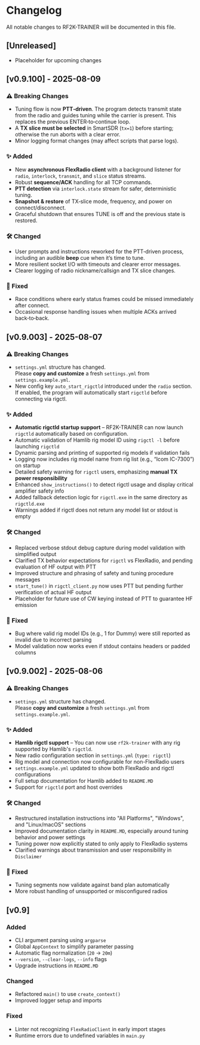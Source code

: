 # Changelog

All notable changes to RF2K-TRAINER will be documented in this file.

## [Unreleased]
- Placeholder for upcoming changes

## [v0.9.100] - 2025-08-09
### ⚠️ Breaking Changes
- Tuning flow is now **PTT‑driven**. The program detects transmit state from the radio and guides tuning while the carrier is present. This replaces the previous ENTER‑to‑continue loop.
- A **TX slice must be selected** in SmartSDR (`tx=1`) before starting; otherwise the run aborts with a clear error.
- Minor logging format changes (may affect scripts that parse logs).

### ✨ Added
- New **asynchronous FlexRadio client** with a background listener for `radio`, `interlock`, `transmit`, and `slice` status streams.
- Robust **sequence/ACK** handling for all TCP commands.
- **PTT detection** via `interlock.state` stream for safer, deterministic tuning.
- **Snapshot & restore** of TX‑slice mode, frequency, and power on connect/disconnect.
- Graceful shutdown that ensures TUNE is off and the previous state is restored.

### 🛠 Changed
- User prompts and instructions reworked for the PTT‑driven process, including an audible **beep** cue when it’s time to tune.
- More resilient socket I/O with timeouts and clearer error messages.
- Clearer logging of radio nickname/callsign and TX slice changes.

### 🐛 Fixed
- Race conditions where early status frames could be missed immediately after connect.
- Occasional response handling issues when multiple ACKs arrived back‑to‑back.

## [v0.9.003] - 2025-08-07
### ⚠️ Breaking Changes
- `settings.yml` structure has changed.  
  Please **copy and customize** a fresh `settings.yml` from `settings.example.yml`.
- New config key `auto_start_rigctld` introduced under the `radio` section.
  If enabled, the program will automatically start `rigctld` before connecting via rigctl.

### ✨ Added
- **Automatic rigctld startup support** – RF2K-TRAINER can now launch `rigctld` automatically based on configuration.
- Automatic validation of Hamlib rig model ID using `rigctl -l` before launching `rigctld`
- Dynamic parsing and printing of supported rig models if validation fails
- Logging now includes rig model name from rig list (e.g., “Icom IC-7300”) on startup
- Detailed safety warning for `rigctl` users, emphasizing **manual TX power responsibility**
- Enhanced `show_instructions()` to detect rigctl usage and display critical amplifier safety info
- Added fallback detection logic for `rigctl.exe` in the same directory as `rigctld.exe`
- Warnings added if rigctl does not return any model list or stdout is empty

### 🛠 Changed
- Replaced verbose stdout debug capture during model validation with simplified output
- Clarified TX behavior expectations for `rigctl` vs FlexRadio, and pending evaluation of HF output with PTT
- Improved structure and phrasing of safety and tuning procedure messages
- `start_tune()` in `rigctl_client.py` now uses PTT but pending further verification of actual HF output
- Placeholder for future use of CW keying instead of PTT to guarantee HF emission

### 🐛 Fixed
- Bug where valid rig model IDs (e.g., 1 for Dummy) were still reported as invalid due to incorrect parsing
- Model validation now works even if stdout contains headers or padded columns

## [v0.9.002] - 2025-08-06
### ⚠️ Breaking Changes
- `settings.yml` structure has changed.  
  Please **copy and customize** a fresh `settings.yml` from `settings.example.yml`.

### ✨ Added
- **Hamlib rigctl support** – You can now use `rf2k-trainer` with any rig supported by Hamlib's `rigctld`.
- New radio configuration section in `settings.yml` (`type: rigctl`)
- Rig model and connection now configurable for non-FlexRadio users
- `settings.example.yml` updated to show both FlexRadio and rigctl configurations
- Full setup documentation for Hamlib added to `README.MD`
- Support for `rigctld` port and host overrides

### 🛠 Changed
- Restructured installation instructions into "All Platforms", "Windows", and "Linux/macOS" sections
- Improved documentation clarity in `README.MD`, especially around tuning behavior and power settings
- Tuning power now explicitly stated to only apply to FlexRadio systems
- Clarified warnings about transmission and user responsibility in `Disclaimer`

### 🐛 Fixed
- Tuning segments now validate against band plan automatically
- More robust handling of unsupported or misconfigured radios

## [v0.9]
### Added
- CLI argument parsing using `argparse`
- Global `AppContext` to simplify parameter passing
- Automatic flag normalization (`20` → `20m`)
- `--version`, `--clear-logs`, `--info` flags
- Upgrade instructions in `README.MD`

### Changed
- Refactored `main()` to use `create_context()`
- Improved logger setup and imports

### Fixed
- Linter not recognizing `FlexRadioClient` in early import stages
- Runtime errors due to undefined variables in `main.py`
